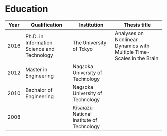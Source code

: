 # Education

| Year  | Qualification | Institution | Thesis title |
| --- | --- | --- | --- |
| 2016  | Ph.D. in Information Science and Technology | The University of Tokyo | Analyses on Nonlinear Dynamics with Multiple Time-Scales in the Brain
| 2012  | Master in Engineering | Nagaoka University of Technology | |
| 2010  | Bachalor of Engineering | Nagaoka University of Technology | |
| 2008  |   | Kisarazu National Institute of Technology |
